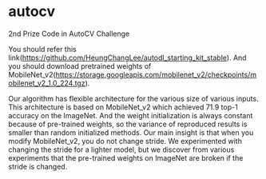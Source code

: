 # autocv
2nd Prize Code in AutoCV Challenge

You should refer this link(https://github.com/HeungChangLee/autodl_starting_kit_stable).
And you should download pretrained weights of MobileNet_v2(https://storage.googleapis.com/mobilenet_v2/checkpoints/mobilenet_v2_1.0_224.tgz).

Our algorithm has flexible architecture for the various size of various inputs. This architecture is based on MobileNet_v2 which achieved 71.9 top-1 accuracy on the ImageNet. And the weight initialization is always constant because of pre-trained weights, so the variance of reproduced results is smaller than random initialized methods.
Our main insight is that when you modify MobileNet_v2, you do not change stride. We experimented with changing the stride for a lighter model, but we discover from various experiments that the pre-trained weights on ImageNet are broken if the stride is changed.
